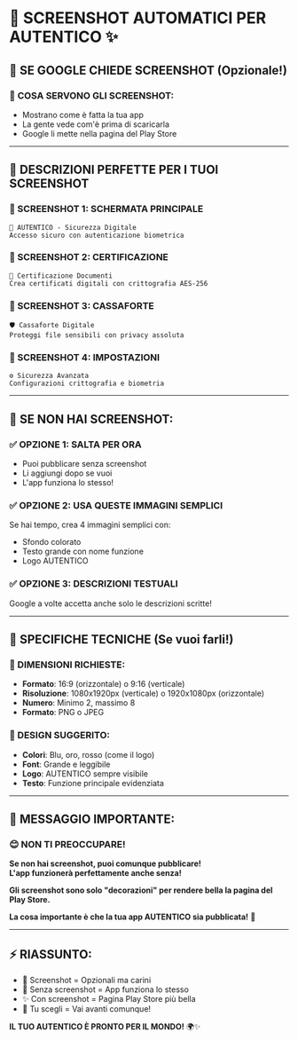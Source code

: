 # 📸 **SCREENSHOT AUTOMATICI PER AUTENTICO** ✨

## 🎯 **SE GOOGLE CHIEDE SCREENSHOT** (Opzionale!)

### 📱 **COSA SERVONO GLI SCREENSHOT:**
- Mostrano come è fatta la tua app
- La gente vede com'è prima di scaricarla
- Google li mette nella pagina del Play Store

---

## 🎨 **DESCRIZIONI PERFETTE PER I TUOI SCREENSHOT**

### **📸 SCREENSHOT 1: SCHERMATA PRINCIPALE**
```
🔐 AUTENTICO - Sicurezza Digitale
Accesso sicuro con autenticazione biometrica
```

### **📸 SCREENSHOT 2: CERTIFICAZIONE**  
```
📜 Certificazione Documenti
Crea certificati digitali con crittografia AES-256
```

### **📸 SCREENSHOT 3: CASSAFORTE**
```
🛡️ Cassaforte Digitale
Proteggi file sensibili con privacy assoluta
```

### **📸 SCREENSHOT 4: IMPOSTAZIONI**
```
⚙️ Sicurezza Avanzata
Configurazioni crittografia e biometria
```

---

## 🎯 **SE NON HAI SCREENSHOT:**

### **✅ OPZIONE 1: SALTA PER ORA**
- Puoi pubblicare senza screenshot
- Li aggiungi dopo se vuoi
- L'app funziona lo stesso!

### **✅ OPZIONE 2: USA QUESTE IMMAGINI SEMPLICI**
Se hai tempo, crea 4 immagini semplici con:
- Sfondo colorato
- Testo grande con nome funzione
- Logo AUTENTICO

### **✅ OPZIONE 3: DESCRIZIONI TESTUALI**
Google a volte accetta anche solo le descrizioni scritte!

---

## 📏 **SPECIFICHE TECNICHE** (Se vuoi farli!)

### **📱 DIMENSIONI RICHIESTE:**
- **Formato**: 16:9 (orizzontale) o 9:16 (verticale)
- **Risoluzione**: 1080x1920px (verticale) o 1920x1080px (orizzontale)
- **Numero**: Minimo 2, massimo 8
- **Formato**: PNG o JPEG

### **🎨 DESIGN SUGGERITO:**
- **Colori**: Blu, oro, rosso (come il logo)
- **Font**: Grande e leggibile
- **Logo**: AUTENTICO sempre visibile
- **Testo**: Funzione principale evidenziata

---

## 🎯 **MESSAGGIO IMPORTANTE:**

### **😊 NON TI PREOCCUPARE!**
**Se non hai screenshot, puoi comunque pubblicare!**  
**L'app funzionerà perfettamente anche senza!**

**Gli screenshot sono solo "decorazioni" per rendere bella la pagina del Play Store.**

**La cosa importante è che la tua app AUTENTICO sia pubblicata!** 🚀

---

## ⚡ **RIASSUNTO:**
- 📸 Screenshot = Opzionali ma carini
- 🚀 Senza screenshot = App funziona lo stesso
- ✨ Con screenshot = Pagina Play Store più bella
- 🎯 Tu scegli = Vai avanti comunque!

**IL TUO AUTENTICO È PRONTO PER IL MONDO!** 🌍✨
